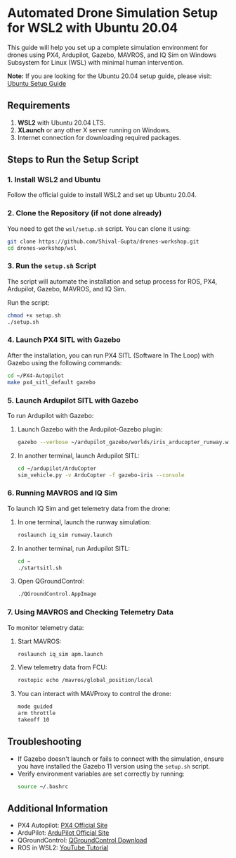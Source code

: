 # Automated Drone Simulation Setup for WSL2 with Ubuntu 20.04

This guide will help you set up a complete simulation environment for drones using PX4, Ardupilot, Gazebo, MAVROS, and IQ Sim on Windows Subsystem for Linux (WSL) with minimal human intervention.

**Note:** If you are looking for the Ubuntu 20.04 setup guide, please visit: [Ubuntu Setup Guide](https://shivalgupta.tech/drones-workshop/)

## Requirements

1. **WSL2** with Ubuntu 20.04 LTS.
2. **XLaunch** or any other X server running on Windows.
3. Internet connection for downloading required packages.

## Steps to Run the Setup Script

### 1. Install WSL2 and Ubuntu
Follow the official guide to install WSL2 and set up Ubuntu 20.04.

### 2. Clone the Repository (if not done already)
You need to get the `wsl/setup.sh` script. You can clone it using:
```bash
git clone https://github.com/Shival-Gupta/drones-workshop.git
cd drones-workshop/wsl
```

### 3. Run the `setup.sh` Script
The script will automate the installation and setup process for ROS, PX4, Ardupilot, Gazebo, MAVROS, and IQ Sim.

Run the script:
```bash
chmod +x setup.sh
./setup.sh
```

### 4. Launch PX4 SITL with Gazebo
After the installation, you can run PX4 SITL (Software In The Loop) with Gazebo using the following commands:
```bash
cd ~/PX4-Autopilot
make px4_sitl_default gazebo
```

### 5. Launch Ardupilot SITL with Gazebo
To run Ardupilot with Gazebo:
1. Launch Gazebo with the Ardupilot-Gazebo plugin:
   ```bash
   gazebo --verbose ~/ardupilot_gazebo/worlds/iris_arducopter_runway.world
   ```
2. In another terminal, launch Ardupilot SITL:
   ```bash
   cd ~/ardupilot/ArduCopter
   sim_vehicle.py -v ArduCopter -f gazebo-iris --console
   ```

### 6. Running MAVROS and IQ Sim
To launch IQ Sim and get telemetry data from the drone:
1. In one terminal, launch the runway simulation:
   ```bash
   roslaunch iq_sim runway.launch
   ```
2. In another terminal, run Ardupilot SITL:
   ```bash
   cd ~
   ./startsitl.sh
   ```
3. Open QGroundControl:
   ```bash
   ./QGroundControl.AppImage
   ```

### 7. Using MAVROS and Checking Telemetry Data
To monitor telemetry data:
1. Start MAVROS:
   ```bash
   roslaunch iq_sim apm.launch
   ```
2. View telemetry data from FCU:
   ```bash
   rostopic echo /mavros/global_position/local
   ```
3. You can interact with MAVProxy to control the drone:
   ```bash
   mode guided
   arm throttle
   takeoff 10
   ```

## Troubleshooting
- If Gazebo doesn't launch or fails to connect with the simulation, ensure you have installed the Gazebo 11 version using the `setup.sh` script.
- Verify environment variables are set correctly by running:
  ```bash
  source ~/.bashrc
  ```

## Additional Information
- PX4 Autopilot: [PX4 Official Site](https://px4.io/)
- ArduPilot: [ArduPilot Official Site](https://ardupilot.org/)
- QGroundControl: [QGroundControl Download](https://qgroundcontrol.com/)
- ROS in WSL2: [YouTube Tutorial](https://youtu.be/DW7l9LHdK5c?si=ltJt0esJWsJj9lDu)
